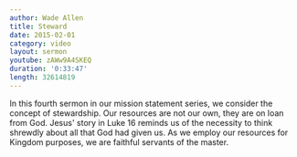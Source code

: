```yaml
---
author: Wade Allen
title: Steward
date: 2015-02-01
category: video
layout: sermon
youtube: zAWw9A4SKEQ
duration: '0:33:47'
length: 32614819
---
```


In this fourth sermon in our mission statement series, we consider the concept of stewardship. Our resources are not our own, they are on loan from God. Jesus' story in Luke 16 reminds us of the necessity to think shrewdly about all that God had given us. As we employ our resources for Kingdom purposes, we are faithful servants of the master.
